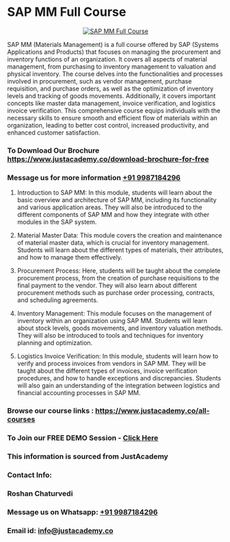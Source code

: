 # SAP MM Full Course

<p align="center">
  <a href="https://justacademy.co/course-detail/sap-mm-training">
    <img src="https://justacademy.co/storage2/course_image/1709190408_course_image.webp" alt="SAP MM Full Course">
  </a>
</p>


SAP MM (Materials Management) is a full course offered by SAP (Systems Applications and Products) that focuses on managing the procurement and inventory functions of an organization. It covers all aspects of material management, from purchasing to inventory management to valuation and physical inventory. The course delves into the functionalities and processes involved in procurement, such as vendor management, purchase requisition, and purchase orders, as well as the optimization of inventory levels and tracking of goods movements. Additionally, it covers important concepts like master data management, invoice verification, and logistics invoice verification. This comprehensive course equips individuals with the necessary skills to ensure smooth and efficient flow of materials within an organization, leading to better cost control, increased productivity, and enhanced customer satisfaction.
### To Download Our Brochure https://www.justacademy.co/download-brochure-for-free
### Message us for more information [+91 9987184296](https://api.whatsapp.com/send?phone=919987184296)
1) Introduction to SAP MM: In this module, students will learn about the basic overview and architecture of SAP MM, including its functionality and various application areas. They will also be introduced to the different components of SAP MM and how they integrate with other modules in the SAP system.

2) Material Master Data: This module covers the creation and maintenance of material master data, which is crucial for inventory management. Students will learn about the different types of materials, their attributes, and how to manage them effectively.

3) Procurement Process: Here, students will be taught about the complete procurement process, from the creation of purchase requisitions to the final payment to the vendor. They will also learn about different procurement methods such as purchase order processing, contracts, and scheduling agreements.

4) Inventory Management: This module focuses on the management of inventory within an organization using SAP MM. Students will learn about stock levels, goods movements, and inventory valuation methods. They will also be introduced to tools and techniques for inventory planning and optimization.

5) Logistics Invoice Verification: In this module, students will learn how to verify and process invoices from vendors in SAP MM. They will be taught about the different types of invoices, invoice verification procedures, and how to handle exceptions and discrepancies. Students will also gain an understanding of the integration between logistics and financial accounting processes in SAP MM.

### Browse our course links : https://www.justacademy.co/all-courses 
### To Join our FREE DEMO Session - [Click Here](https://www.justacademy.co/register-for-course-demo)


### This information is sourced from JustAcademy
### Contact Info:
### Roshan Chaturvedi
### Message us on Whatsapp: [+91 9987184296](https://api.whatsapp.com/send?phone=919987184296)
### Email id: [info@justacademy.co](mailto:info@justacademy.co)
                    